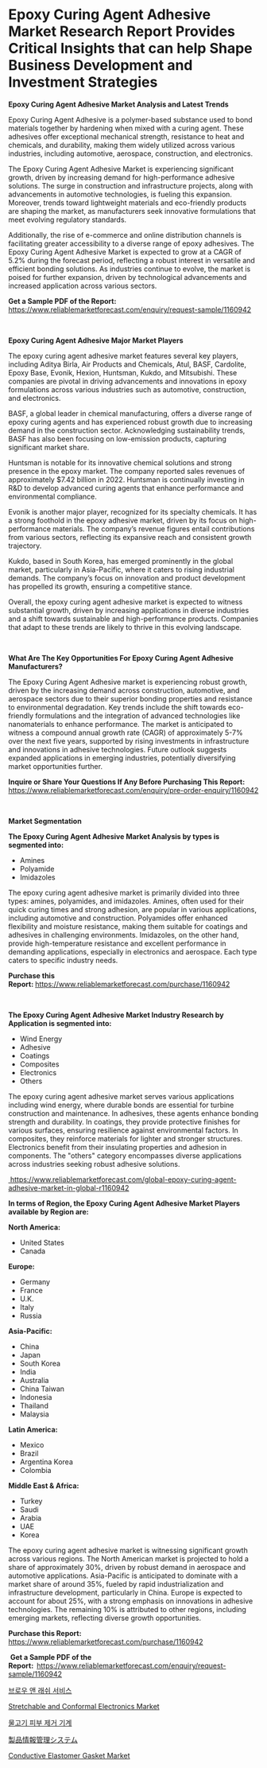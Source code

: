 <p><h1>Epoxy Curing Agent Adhesive Market Research Report Provides Critical Insights that can help Shape Business Development and Investment Strategies</h1></p><p><strong>Epoxy Curing Agent Adhesive Market Analysis and Latest Trends</strong></p>
<p><p>Epoxy Curing Agent Adhesive is a polymer-based substance used to bond materials together by hardening when mixed with a curing agent. These adhesives offer exceptional mechanical strength, resistance to heat and chemicals, and durability, making them widely utilized across various industries, including automotive, aerospace, construction, and electronics. </p><p>The Epoxy Curing Agent Adhesive Market is experiencing significant growth, driven by increasing demand for high-performance adhesive solutions. The surge in construction and infrastructure projects, along with advancements in automotive technologies, is fueling this expansion. Moreover, trends toward lightweight materials and eco-friendly products are shaping the market, as manufacturers seek innovative formulations that meet evolving regulatory standards.</p><p>Additionally, the rise of e-commerce and online distribution channels is facilitating greater accessibility to a diverse range of epoxy adhesives. The Epoxy Curing Agent Adhesive Market is expected to grow at a CAGR of 5.2% during the forecast period, reflecting a robust interest in versatile and efficient bonding solutions. As industries continue to evolve, the market is poised for further expansion, driven by technological advancements and increased application across various sectors.</p></p>
<p><strong>Get a Sample PDF of the Report:&nbsp;</strong> <a href="https://www.reliablemarketforecast.com/enquiry/request-sample/1160942">https://www.reliablemarketforecast.com/enquiry/request-sample/1160942</a></p>
<p>&nbsp;</p>
<p><strong>Epoxy Curing Agent Adhesive Major Market Players</strong></p>
<p><p>The epoxy curing agent adhesive market features several key players, including Aditya Birla, Air Products and Chemicals, Atul, BASF, Cardolite, Epoxy Base, Evonik, Hexion, Huntsman, Kukdo, and Mitsubishi. These companies are pivotal in driving advancements and innovations in epoxy formulations across various industries such as automotive, construction, and electronics.</p><p>BASF, a global leader in chemical manufacturing, offers a diverse range of epoxy curing agents and has experienced robust growth due to increasing demand in the construction sector. Acknowledging sustainability trends, BASF has also been focusing on low-emission products, capturing significant market share.</p><p>Huntsman is notable for its innovative chemical solutions and strong presence in the epoxy market. The company reported sales revenues of approximately $7.42 billion in 2022. Huntsman is continually investing in R&D to develop advanced curing agents that enhance performance and environmental compliance.</p><p>Evonik is another major player, recognized for its specialty chemicals. It has a strong foothold in the epoxy adhesive market, driven by its focus on high-performance materials. The company’s revenue figures entail contributions from various sectors, reflecting its expansive reach and consistent growth trajectory.</p><p>Kukdo, based in South Korea, has emerged prominently in the global market, particularly in Asia-Pacific, where it caters to rising industrial demands. The company’s focus on innovation and product development has propelled its growth, ensuring a competitive stance.</p><p>Overall, the epoxy curing agent adhesive market is expected to witness substantial growth, driven by increasing applications in diverse industries and a shift towards sustainable and high-performance products. Companies that adapt to these trends are likely to thrive in this evolving landscape.</p></p>
<p>&nbsp;</p>
<p><strong>What Are The Key Opportunities For Epoxy Curing Agent Adhesive Manufacturers?</strong></p>
<p><p>The Epoxy Curing Agent Adhesive market is experiencing robust growth, driven by the increasing demand across construction, automotive, and aerospace sectors due to their superior bonding properties and resistance to environmental degradation. Key trends include the shift towards eco-friendly formulations and the integration of advanced technologies like nanomaterials to enhance performance. The market is anticipated to witness a compound annual growth rate (CAGR) of approximately 5-7% over the next five years, supported by rising investments in infrastructure and innovations in adhesive technologies. Future outlook suggests expanded applications in emerging industries, potentially diversifying market opportunities further.</p></p>
<p><strong>Inquire or Share Your Questions If Any Before Purchasing This Report:</strong> <a href="https://www.reliablemarketforecast.com/enquiry/pre-order-enquiry/1160942">https://www.reliablemarketforecast.com/enquiry/pre-order-enquiry/1160942</a></p>
<p>&nbsp;</p>
<p><strong>Market Segmentation</strong></p>
<p><strong>The Epoxy Curing Agent Adhesive Market Analysis by types is segmented into:</strong></p>
<p><ul><li>Amines</li><li>Polyamide</li><li>Imidazoles</li></ul></p>
<p><p>The epoxy curing agent adhesive market is primarily divided into three types: amines, polyamides, and imidazoles. Amines, often used for their quick curing times and strong adhesion, are popular in various applications, including automotive and construction. Polyamides offer enhanced flexibility and moisture resistance, making them suitable for coatings and adhesives in challenging environments. Imidazoles, on the other hand, provide high-temperature resistance and excellent performance in demanding applications, especially in electronics and aerospace. Each type caters to specific industry needs.</p></p>
<p><strong>Purchase this Report:&nbsp;</strong><a href="https://www.reliablemarketforecast.com/purchase/1160942">https://www.reliablemarketforecast.com/purchase/1160942</a></p>
<p>&nbsp;</p>
<p><strong>The Epoxy Curing Agent Adhesive Market Industry Research by Application is segmented into:</strong></p>
<p><ul><li>Wind Energy</li><li>Adhesive</li><li>Coatings</li><li>Composites</li><li>Electronics</li><li>Others</li></ul></p>
<p><p>The epoxy curing agent adhesive market serves various applications including wind energy, where durable bonds are essential for turbine construction and maintenance. In adhesives, these agents enhance bonding strength and durability. In coatings, they provide protective finishes for various surfaces, ensuring resilience against environmental factors. In composites, they reinforce materials for lighter and stronger structures. Electronics benefit from their insulating properties and adhesion in components. The "others" category encompasses diverse applications across industries seeking robust adhesive solutions.</p></p>
<p><a href="https://www.reliablemarketforecast.com/global-epoxy-curing-agent-adhesive-market-in-global-r1160942">&nbsp;https://www.reliablemarketforecast.com/global-epoxy-curing-agent-adhesive-market-in-global-r1160942</a></p>
<p><strong>In terms of Region, the Epoxy Curing Agent Adhesive Market Players available by Region are:</strong></p>
<p>
    <p> <strong> North America: </strong>
        <ul>
            <li>United States</li>
            <li>Canada</li>
        </ul>
        </p> 
    <p> <strong> Europe: </strong>
        <ul>
            <li>Germany</li>
            <li>France</li>
            <li>U.K.</li>
            <li>Italy</li>
            <li>Russia</li>
        </ul>
        </p> 
    <p> <strong> Asia-Pacific: </strong>
        <ul>
            <li>China</li>
            <li>Japan</li>
            <li>South Korea</li>
            <li>India</li>
            <li>Australia</li>
            <li>China Taiwan</li>
            <li>Indonesia</li>
            <li>Thailand</li>
            <li>Malaysia</li>
        </ul>
        </p> 
    <p> <strong> Latin America: </strong>
        <ul>
            <li>Mexico</li>
            <li>Brazil</li>
            <li>Argentina Korea</li>
            <li>Colombia</li>
        </ul>
        </p> 
    <p> <strong> Middle East & Africa: </strong>
        <ul>
            <li>Turkey</li>
            <li>Saudi</li>
            <li>Arabia</li>
            <li>UAE</li>
            <li>Korea</li>
        </ul>
    </p>
    </p>
<p><p>The epoxy curing agent adhesive market is witnessing significant growth across various regions. The North American market is projected to hold a share of approximately 30%, driven by robust demand in aerospace and automotive applications. Asia-Pacific is anticipated to dominate with a market share of around 35%, fueled by rapid industrialization and infrastructure development, particularly in China. Europe is expected to account for about 25%, with a strong emphasis on innovations in adhesive technologies. The remaining 10% is attributed to other regions, including emerging markets, reflecting diverse growth opportunities.</p></p>
<p><strong>Purchase this Report: </strong><a href="https://www.reliablemarketforecast.com/purchase/1160942">https://www.reliablemarketforecast.com/purchase/1160942</a></p>
<p>&nbsp;<strong>Get a Sample PDF of the Report:&nbsp;&nbsp;</strong><a href="https://www.reliablemarketforecast.com/enquiry/request-sample/1160942">https://www.reliablemarketforecast.com/enquiry/request-sample/1160942</a></p>
<p><strong></strong></p>
<p><p><a href="https://medium.com/@feliciasummers98/%EC%84%B8%EA%B3%84-brow-and-lash-service-market-%EC%9D%80-2024%EC%97%90%EC%84%9C-2031%EB%A1%9C-%EC%97%B0%ED%8F%89%EA%B7%A0-%EC%A6%9D%EA%B0%80%EC%9C%A8%EC%9D%84-%EB%B3%B4%EC%9D%BC-%EA%B2%83%EC%9C%BC%EB%A1%9C-%EC%98%88%EC%83%81%EB%90%A9%EB%8B%88%EB%8B%A4-dc2e8bd81ddf">브로우 앤 래쉬 서비스</a></p><p><a href="https://github.com/ChiragRP21/Market-Research-Report-List-6/blob/main/stretchable-and-conformal-electronics-market.md">Stretchable and Conformal Electronics Market</a></p><p><a href="https://medium.com/@feliciasummers98/fish-skin-removal-machine-market-%EC%9D%98-%EA%B8%80%EB%A1%9C%EB%B2%8C-%EC%8B%9C%EC%9E%A5-%EA%B0%9C%EC%9A%94%EB%8A%94-%EC%A0%84-%EC%84%B8%EA%B3%84-%EB%B0%8F-%EC%A3%BC%EC%9A%94-%EC%8B%9C%EC%9E%A5%EC%9D%98-%EC%82%B0%EC%97%85%EC%97%90-%EC%98%81%ED%96%A5%EC%9D%84-%EB%AF%B8%EC%B9%98%EB%8A%94-%EC%A3%BC%EC%9A%94-%ED%8A%B8%EB%A0%8C%EB%93%9C%EC%97%90-%EB%8C%80%ED%95%9C-%EB%8F%85%ED%8A%B9%ED%95%9C-%EA%B4%80%EC%A0%90%EC%9D%84-%EC%A0%9C%EA%B3%B5%ED%95%A9%EB%8B%88%EB%8B%A4-1de41568f84d">물고기 피부 제거 기계</a></p><p><a href="https://medium.com/@coleblackstock_55472/product-information-management-system-e0e86957e7fb">製品情報管理システム</a></p><p><a href="https://www.linkedin.com/pulse/conductive-elastomer-gasket-market-overview-global-trends-future-fvaof?trackingId=bdNCV7j5QZ%2B7%2BF0LDglwZw%3D%3D">Conductive Elastomer Gasket Market</a></p></p>